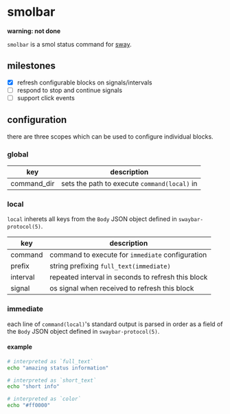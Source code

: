 # smolbar

**warning: not done**

`smolbar` is a smol status command for [sway](https://github.com/swaywm/sway).

## milestones

- [X] refresh configurable blocks on signals/intervals
- [ ] respond to stop and continue signals
- [ ] support click events

## configuration

there are three scopes which can be used to configure individual blocks.

### global

| key         | description                                  |
|-------------|----------------------------------------------|
| command_dir | sets the path to execute `command(local)` in |

### local

`local` inherets all keys from the `Body` JSON object defined in `swaybar-protocol(5)`.

| key      | description                                        |
|----------|----------------------------------------------------|
| command  | command to execute for `immediate` configuration   |
| prefix   | string prefixing `full_text(immediate)`            |
| interval | repeated interval in seconds to refresh this block |
| signal   | os signal when received to refresh this block      |

### immediate

each line of `command(local)`'s standard output is parsed in order as a field of the `Body` JSON object defined in `swaybar-protocol(5)`.

#### example

```sh
# interpreted as `full_text`
echo "amazing status information"

# interpreted as `short_text`
echo "short info"

# interpreted as `color`
echo "#ff0000"
```
